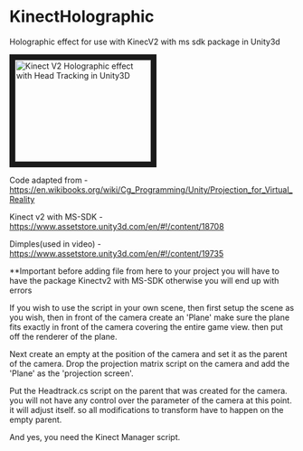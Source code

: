 # KinectHolographic
Holographic effect for use with KinecV2 with ms sdk package in Unity3d


<a href="http://www.youtube.com/watch?feature=player_embedded&v=4s51IIjSQsw
" target="_blank"><img src="http://img.youtube.com/vi/4s51IIjSQsw/0.jpg" 
alt="Kinect V2 Holographic effect with Head Tracking in Unity3D " width="240" height="180" border="10" /></a>


Code adapted from - https://en.wikibooks.org/wiki/Cg_Programming/Unity/Projection_for_Virtual_Reality

Kinect v2 with MS-SDK - https://www.assetstore.unity3d.com/en/#!/content/18708


Dimples(used in video) - https://www.assetstore.unity3d.com/en/#!/content/19735

**Important before adding file from here to your project  you will have to have the package Kinectv2 with MS-SDK 
otherwise you will end up with errors

If you wish to use the script in your own scene, then first setup the scene as you wish,
then in front of the camera create an 'Plane' make sure the plane fits exactly in front of the camera covering the entire game view. then put off the renderer of the plane.

Next create an empty at the position of the camera and set it as the parent of the camera.
Drop the projection matrix script on the camera and add the 'Plane' as the 'projection screen'.

Put the Headtrack.cs script on the parent that was created for the camera. you will not have any control over the parameter of the camera at this point. it will adjust itself. so all modifications to transform have to happen on the empty parent.

And yes, you need the Kinect Manager script.
